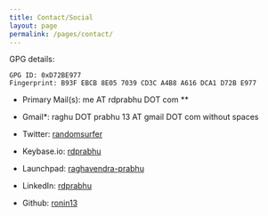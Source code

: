 ```yaml
---
title: Contact/Social
layout: page
permalink: /pages/contact/
---
```


GPG details:


    GPG ID: 0xD72BE977
    Fingerprint: B93F EBCB 8E05 7039 CD3C A4B8 A616 DCA1 D72B E977


- Primary Mail(s):  me AT rdprabhu DOT com **
                     

- Gmail*: raghu DOT prabhu 13 AT gmail DOT com without spaces
- Twitter: [randomsurfer](https://twitter.com/randomsurfer)
- Keybase.io: [rdprabhu](https://keybase.io/rdprabhu)
- Launchpad: [raghavendra-prabhu](https://launchpad.net/~raghavendra-prabhu)
- LinkedIn: [rdprabhu](http://linkedin.com/in/rdprabhu "LinkedIn")
- Github: [ronin13](https://github.com/ronin13)

